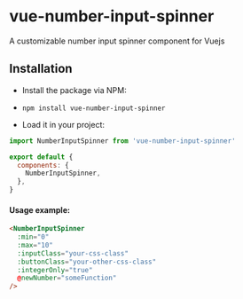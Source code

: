 # vue-number-input-spinner
A customizable number input spinner component for Vuejs

## Installation

* Install the package via NPM:

* `npm install vue-number-input-spinner`

* Load it in your project:

```javascript
import NumberInputSpinner from 'vue-number-input-spinner'

export default {
  components: {
    NumberInputSpinner,
  },
}
```

#### Usage example:
```html
<NumberInputSpinner
  :min="0"
  :max="10"
  :inputClass="your-css-class"
  :buttonClass="your-other-css-class"
  :integerOnly="true"
  @newNumber="someFunction"
/>
```
